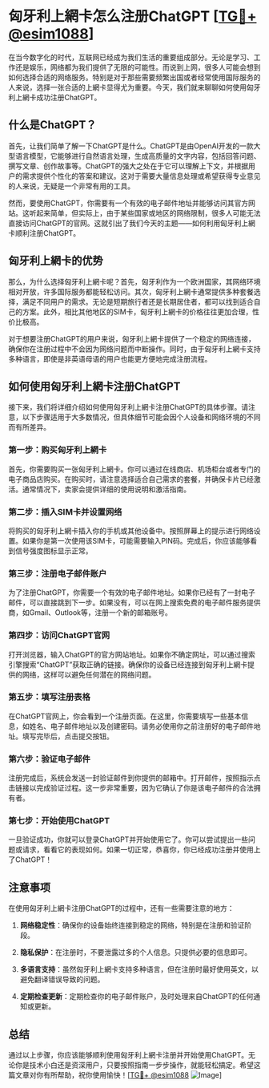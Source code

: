 # 匈牙利上網卡怎么注册ChatGPT [[TG💪+ @esim1088](https://t.me/s/esim1088)]

在当今数字化的时代，互联网已经成为我们生活的重要组成部分。无论是学习、工作还是娱乐，网络都为我们提供了无限的可能性。而说到上网，很多人可能会想到如何选择合适的网络服务。特别是对于那些需要频繁出国或者经常使用国际服务的人来说，选择一张合适的上網卡显得尤为重要。今天，我们就来聊聊如何使用匈牙利上網卡成功注册ChatGPT。

## 什么是ChatGPT？

首先，让我们简单了解一下ChatGPT是什么。ChatGPT是由OpenAI开发的一款大型语言模型，它能够进行自然语言处理，生成高质量的文字内容，包括回答问题、撰写文章、创作故事等。ChatGPT的强大之处在于它可以理解上下文，并根据用户的需求提供个性化的答案和建议。这对于需要大量信息处理或希望获得专业意见的人来说，无疑是一个非常有用的工具。

然而，要使用ChatGPT，你需要有一个有效的电子邮件地址并能够访问其官方网站。这听起来简单，但实际上，由于某些国家或地区的网络限制，很多人可能无法直接访问ChatGPT的官网。这就引出了我们今天的主题——如何利用匈牙利上網卡顺利注册ChatGPT。

## 匈牙利上網卡的优势

那么，为什么选择匈牙利上網卡呢？首先，匈牙利作为一个欧洲国家，其网络环境相对开放，许多国际服务都能轻松访问。其次，匈牙利上網卡通常提供多种套餐选择，满足不同用户的需求。无论是短期旅行者还是长期居住者，都可以找到适合自己的方案。此外，相比其他地区的SIM卡，匈牙利上網卡的价格往往更加合理，性价比极高。

对于想要注册ChatGPT的用户来说，匈牙利上網卡提供了一个稳定的网络连接，确保你在注册过程中不会因为网络问题而中断操作。同时，由于匈牙利上網卡支持多种语言，即使是非英语母语的用户也能更方便地完成注册流程。

## 如何使用匈牙利上網卡注册ChatGPT

接下来，我们将详细介绍如何使用匈牙利上網卡注册ChatGPT的具体步骤。请注意，以下步骤适用于大多数情况，但具体细节可能会因个人设备和网络环境的不同而有所差异。

### 第一步：购买匈牙利上網卡

首先，你需要购买一张匈牙利上網卡。你可以通过在线商店、机场柜台或者专门的电子商品店购买。在购买时，请注意选择适合自己需求的套餐，并确保卡片已经激活。通常情况下，卖家会提供详细的使用说明和激活指南。

### 第二步：插入SIM卡并设置网络

将购买的匈牙利上網卡插入你的手机或其他设备中。按照屏幕上的提示进行网络设置。如果你是第一次使用该SIM卡，可能需要输入PIN码。完成后，你应该能够看到信号强度图标显示正常。

### 第三步：注册电子邮件账户

为了注册ChatGPT，你需要一个有效的电子邮件地址。如果你已经有了一封电子邮件，可以直接跳到下一步。如果没有，可以在网上搜索免费的电子邮件服务提供商，如Gmail、Outlook等，注册一个新的邮箱账号。

### 第四步：访问ChatGPT官网

打开浏览器，输入ChatGPT的官方网站地址。如果你不确定网址，可以通过搜索引擎搜索“ChatGPT”获取正确的链接。确保你的设备已经连接到匈牙利上網卡提供的网络，这样可以避免任何潜在的网络问题。

### 第五步：填写注册表格

在ChatGPT官网上，你会看到一个注册页面。在这里，你需要填写一些基本信息，如姓名、电子邮件地址以及创建密码。请务必使用你之前注册好的电子邮件地址。填写完毕后，点击提交按钮。

### 第六步：验证电子邮件

注册完成后，系统会发送一封验证邮件到你提供的邮箱中。打开邮件，按照指示点击链接以完成验证过程。这一步非常重要，因为它确认了你是该电子邮件的合法拥有者。

### 第七步：开始使用ChatGPT

一旦验证成功，你就可以登录ChatGPT并开始使用它了。你可以尝试提出一些问题或请求，看看它的表现如何。如果一切正常，恭喜你，你已经成功注册并使用上了ChatGPT！

## 注意事项

在使用匈牙利上網卡注册ChatGPT的过程中，还有一些需要注意的地方：

1. **网络稳定性**：确保你的设备始终连接到稳定的网络，特别是在注册和验证阶段。
   
2. **隐私保护**：在注册时，不要泄露过多的个人信息。只提供必要的信息即可。

3. **多语言支持**：虽然匈牙利上網卡支持多种语言，但在注册时最好使用英文，以避免翻译错误导致的问题。

4. **定期检查更新**：定期检查你的电子邮件账户，及时处理来自ChatGPT的任何通知或更新。

## 总结

通过以上步骤，你应该能够顺利使用匈牙利上網卡注册并开始使用ChatGPT。无论你是技术小白还是资深用户，只要按照指南一步步操作，就能轻松搞定。希望这篇文章对你有所帮助，祝你使用愉快！[[TG💪+ @esim1088](https://t.me/s/esim1088) ![Image](https://i.postimg.cc/4NQfJmqS/Snipaste-2025-05-13-00-14-12.png)]